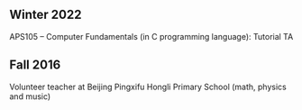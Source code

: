 
## Winter 2022
APS105 – Computer Fundamentals (in C programming language): Tutorial TA

## Fall 2016 
Volunteer teacher at Beijing Pingxifu Hongli Primary School (math, physics and music)

